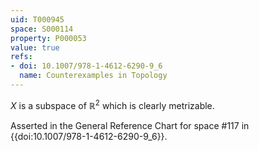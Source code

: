 ```yaml
---
uid: T000945
space: S000114
property: P000053
value: true
refs:
- doi: 10.1007/978-1-4612-6290-9_6
  name: Counterexamples in Topology
---
```


$X$ is a subspace of $\mathbb{R}^2$ which is clearly metrizable.

Asserted in the General Reference Chart for space #117 in
{{doi:10.1007/978-1-4612-6290-9_6}}.

